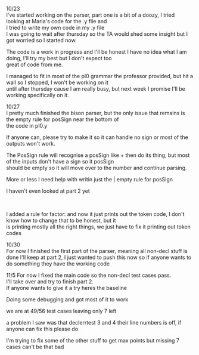 10/23<br>
I've started working on the parser, part one is a bit of a doozy, I tried looking at Maria's code for the .y file and <br>
I tried to write my own code in my .y file<br>
I was going to wait after thursday so the TA would shed some insight but I got worried so I started now.<br>

The code is a work in progress and I'll be honest I have no idea what I am doing, I'll try my best but I don't expect too<br>
great of code from me.

I managed to fit in most of the pl0 grammar the professor provided, but hit a wall so I stopped, I won't be working on it<br>
until after thursday cause I am really busy, but next week I promise I'll be working specifically on it.<br>

10/27<br>
I pretty much finished the bison parser, but the only issue that remains is the empty rule for posSign near the bottom of <br>
the code in pl0.y

If anyone can, please try to make it so it can handle no sign or most of the outputs won't work.

The PosSign rule will recognise a posSign like + then do its thing, but most of the inputs don't have a sign so it posSign<br>
should be empty so it will move over to the number and continue parsing.

More or less I need help with writin just the | empty rule for posSign

I haven't even looked at part 2 yet

<br>

I added a rule for factor: and now it just prints out the token code, I don't know how to change that to be honest, but it <br>
is printing mostly all the right things, we just have to fix it printing out token codes

10/30 <br>
For now I finished the first part of the parser, meaning all non-decl stuff is done I'll keep at part 2, I just wanted to push this now so if anyone wants to do something they have the working code

11/5
For now I fixed the main code so the non-decl test cases pass.<br>
I'll take over and try to finish part 2.<br>
If anyone wants to give it a try heres the baseline<br>

Doing some debugging and got most of it to work<br>

we are at 49/56 test cases leaving only 7 left<br>

a problem I saw was that declerrtest 3 and 4 their line numbers is off, if anyone can fix this please do<br>

I'm trying to fix some of the other stuff to get max points but missing 7 cases can't be that bad<br>
